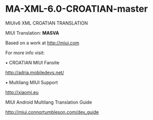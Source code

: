 MA-XML-6.0-CROATIAN-master
==========================

MIUIv6 XML CROATIAN TRANSLATION


 MIUI Translation: **MASVA**

 Based on a work at http://miui.com


 For more info visit:
 
 • CROATIAN MIUI Fansite

   http://adria.mobiledevs.net/
  
 • Multilang MIUI Support
 
   http://xiaomi.eu


  MIUI Android Multilang Translation Guide

  http://miui.connortumbleson.com/dev_guide
